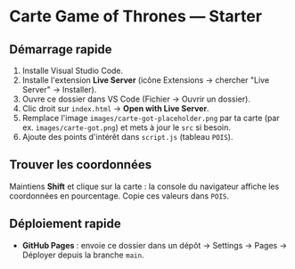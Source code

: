 # Carte Game of Thrones — Starter

## Démarrage rapide
1. Installe Visual Studio Code.
2. Installe l'extension **Live Server** (icône Extensions → chercher "Live Server" → Installer).
3. Ouvre ce dossier dans VS Code (Fichier → Ouvrir un dossier).
4. Clic droit sur `index.html` → **Open with Live Server**.
5. Remplace l'image `images/carte-got-placeholder.png` par ta carte (par ex. `images/carte-got.png`) et mets à jour le `src` si besoin.
6. Ajoute des points d'intérêt dans `script.js` (tableau `POIS`).

## Trouver les coordonnées
Maintiens **Shift** et clique sur la carte : la console du navigateur affiche les coordonnées en pourcentage. Copie ces valeurs dans `POIS`.

## Déploiement rapide
- **GitHub Pages** : envoie ce dossier dans un dépôt → Settings → Pages → Déployer depuis la branche `main`.
